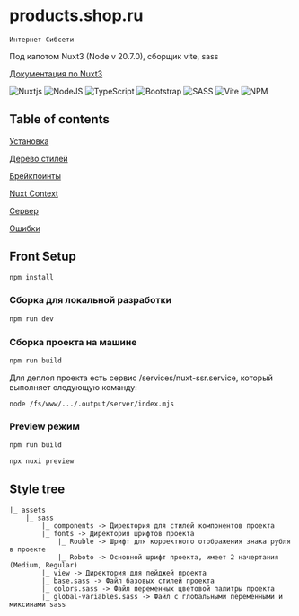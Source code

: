 # products.shop.ru

``
Интернет Сибсети
``

Под капотом Nuxt3 (Node v 20.7.0), сборщик vite, sass

[Документация по Nuxt3](https://nuxt.com/)

![Nuxtjs](https://img.shields.io/badge/Nuxt-002E3B?style=for-the-badge&logo=nuxtdotjs&logoColor=#00DC82)
![NodeJS](https://img.shields.io/badge/node.js-6DA55F?style=for-the-badge&logo=node.js&logoColor=white)
![TypeScript](https://img.shields.io/badge/typescript-%23007ACC.svg?style=for-the-badge&logo=typescript&logoColor=white)
![Bootstrap](https://img.shields.io/badge/bootstrap-%238511FA.svg?style=for-the-badge&logo=bootstrap&logoColor=white)
![SASS](https://img.shields.io/badge/SASS-hotpink.svg?style=for-the-badge&logo=SASS&logoColor=white)
![Vite](https://img.shields.io/badge/vite-%23646CFF.svg?style=for-the-badge&logo=vite&logoColor=white)
![NPM](https://img.shields.io/badge/NPM-%23CB3837.svg?style=for-the-badge&logo=npm&logoColor=white)

## Table of contents

[Установка](#front-setup)

[Дерево стилей](#style-tree)

[Брейкпоинты](#breakpoints)

[Nuxt Context](#nuxt-context)

[Сервер](#server)

[Ошибки](#error-codes)

## Front Setup

```sh
npm install
```

### Сборка для локальной разработки

```sh
npm run dev
```
### Сборка проекта на машине

```sh
npm run build
```
Для деплоя проекта есть сервис /services/nuxt-ssr.service, который выполняет следующую команду:
```
node /fs/www/.../.output/server/index.mjs
```

### Preview режим

```sh
npm run build
```

```sh
npx nuxi preview
```

## Style tree

```
|_ assets
    |_ sass
        |_ components -> Директория для стилей компонентов проекта            
        |_ fonts -> Директория шрифтов проекта
            |_ Rouble -> Шрифт для корректного отображения знака рубля в проекте
            |_ Roboto -> Основной шрифт проекта, имеет 2 начертания (Medium, Regular)
        |_ view -> Директория для пейджей проекта
        |_ base.sass -> Файл базовых стилей проекта
        |_ colors.sass -> Файл переменных цветовой палитры проекта
        |_ global-variables.sass -> Файл с глобальными переменными и миксинами sass
```